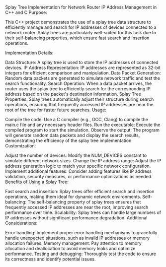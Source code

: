 Splay Tree Implementation for Network Router IP Address Management in C++ and C
Purpose:

This C++ project demonstrates the use of a splay tree data structure to efficiently manage and search for IP addresses of devices connected to a network router. Splay trees are particularly well-suited for this task due to their self-balancing properties, which ensure fast search and insertion operations.

Implementation Details:

Data Structure: A splay tree is used to store the IP addresses of connected devices.
IP Address Representation: IP addresses are represented as 32-bit integers for efficient comparison and manipulation.
Data Packet Generation: Random data packets are generated to simulate network traffic and test the search functionality.
Search Operation: When a data packet arrives, the router uses the splay tree to efficiently search for the corresponding IP address based on the packet's destination information.
Splay Tree Properties: Splay trees automatically adjust their structure during search operations, ensuring that frequently accessed IP addresses are near the root of the tree for faster future searches.
Usage:

Compile the code: Use a C compiler (e.g., GCC, Clang) to compile the main.c file and any necessary header files.
Run the executable: Execute the compiled program to start the simulation.
Observe the output: The program will generate random data packets and display the search results, demonstrating the efficiency of the splay tree implementation.
Customization:

Adjust the number of devices: Modify the NUM_DEVICES constant to simulate different network sizes.
Change the IP address range: Adjust the IP address generation logic to match your specific network configuration.
Implement additional features: Consider adding features like IP address validation, security measures, or performance optimizations as needed.
Benefits of Using a Splay Tree:

Fast search and insertion: Splay trees offer efficient search and insertion operations, making them ideal for dynamic network environments.
Self-balancing: The self-balancing property of splay trees ensures that frequently accessed IP addresses are near the root, improving search performance over time.
Scalability: Splay trees can handle large numbers of IP addresses without significant performance degradation.
Additional Considerations:

Error handling: Implement proper error handling mechanisms to gracefully handle unexpected situations, such as invalid IP addresses or memory allocation failures.
Memory management: Pay attention to memory allocation and deallocation to avoid memory leaks and optimize performance.
Testing and debugging: Thoroughly test the code to ensure its correctness and identify potential issues.
